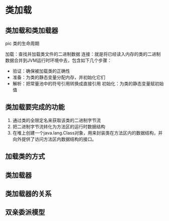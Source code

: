 # 类加载

## 类加载和类加载器

pic 类的生命周期

加载：查找并加载类文件的二进制数据
连接：就是将已经读入内存的类的二进制数据合并到JVM运行时环境中去，包含如下几个步骤：
- 验证：确保被加载类的正确性
- 准备：为类的静态变量分配内存，并初始化它们
- 解析：把常量池中的符号引用转换成直接引用
初始化：为类的静态变量赋初始值

## 类加载要完成的功能
1. 通过类的全限定名来获取该类的二进制字节流
2. 把二进制字节流转化为方法区的运行时数据结构
3. 在堆上创建一个java.lang.Class对象，用来封装类在方法区内的数据结构，并向外提供了访问方法区内数据结构的接口。

## 加载类的方式

## 类加载器

## 类加载器的关系

## 双亲委派模型

